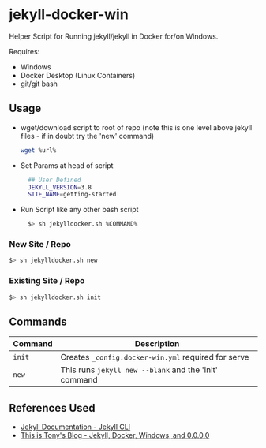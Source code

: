 # jekyll-docker-win

Helper Script for Running jekyll/jekyll in Docker for/on Windows. 

Requires:

- Windows
- Docker Desktop (Linux Containers)
- git/git bash

## Usage

- wget/download script to root of repo (note this is one level above jekyll files - if in doubt try the 'new' command)
  
  ```sh
  wget %url%
  ```

- Set Params at head of script
  
  ```sh
    ## User Defined
    JEKYLL_VERSION=3.8
    SITE_NAME=getting-started
  ```

- Run Script like any other bash script
  
  ```sh
    $> sh jekylldocker.sh %COMMAND%
  ```

### New Site / Repo
  
  ```sh
  $> sh jekylldocker.sh new
  ```

### Existing Site / Repo

  ```sh
  $> sh jekylldocker.sh init
  ```

## Commands

| Command | Description |
|---------|-------------|
| `init` | Creates `_config.docker-win.yml` required for serve |
| `new` | This runs `jekyll new --blank` and the 'init' command |

## References Used

- [Jekyll Documentation - Jekyll CLI](https://jekyllrb.com/docs/usage/)
- [This is Tony's Blog - Jekyll, Docker, Windows, and 0.0.0.0](https://tonyho.net/jekyll-docker-windows-and-0-0-0-0/)
